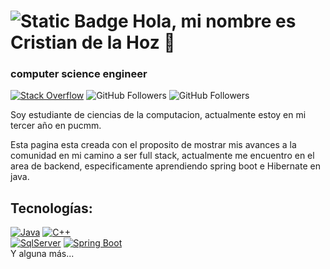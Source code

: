 # ![Static Badge](https://img.shields.io/badge/V-F7DF1E?style=for-the-badge&logo=superuser&logoColor=rgba&label=Saratras) Hola, mi nombre es Cristian de la Hoz 👋
### computer science engineer
[![Stack Overflow](https://img.shields.io/badge/Stack_Overflow-FA7343?style=for-the-badge&logo=stackoverflow&logoColor=white&labelColor=101010)](https://stackoverflow.com/users/23268945/cristiandhoz)
![GitHub Followers](https://img.shields.io/github/followers/SaratrasV?style=social)
![GitHub Followers](https://img.shields.io/github/stars/SaratrasV?style=social)

Soy estudiante de ciencias de la computacion, actualmente estoy en mi tercer año en pucmm.

Esta pagina esta creada con el proposito de mostrar mis avances a la comunidad en mi camino a ser full stack, actualmente me encuentro en 
el area de backend, especificamente aprendiendo spring boot e Hibernate en java.

## Tecnologías:

[![Java](https://img.shields.io/badge/Java-FA7343?style=for-the-badge&logo=Java&logoColor=white&labelColor=101010)]()
[![C++](https://img.shields.io/badge/C++-4479A1?style=for-the-badge&logo=cplusplus&logoColor=white&labelColor=101010)]()
</br>
[![SqlServer](https://img.shields.io/badge/SQLserver-F7DF1E?style=for-the-badge&logo=sqlserver&logoColor=white&labelColor=101010)]()
[![Spring Boot](https://img.shields.io/badge/Spring_Boot-47A248?style=for-the-badge&logo=springboot&logoColor=white&labelColor=101010)]()
</br>
Y alguna más...

